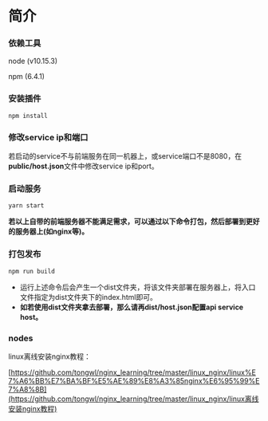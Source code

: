 # 简介

### 依赖工具

node (v10.15.3)

npm  (6.4.1)

### 安装插件

```
npm install
```

### 修改service ip和端口

若启动的service不与前端服务在同一机器上，或service端口不是8080，在**public/host.json**文件中修改service ip和port。

### 启动服务

```
yarn start
```

**若以上自带的前端服务器不能满足需求，可以通过以下命令打包，然后部署到更好的服务器上(如nginx等)。**

### 打包发布

```
npm run build
```

* 运行上述命令后会产生一个dist文件夹，将该文件夹部署在服务器上，将入口文件指定为dist文件夹下的index.html即可。
* **如若使用dist文件夹拿去部署，那么请再dist/host.json配置api service host。**

### nodes

linux离线安装nginx教程：

[https://github.com/tongwl/nginx_learning/tree/master/linux_nginx/linux%E7%A6%BB%E7%BA%BF%E5%AE%89%E8%A3%85nginx%E6%95%99%E7%A8%8B](https://github.com/tongwl/nginx_learning/tree/master/linux_nginx/linux离线安装nginx教程)




